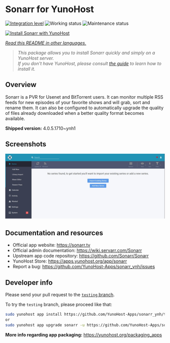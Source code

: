 <!--
N.B.: This README was automatically generated by <https://github.com/YunoHost/apps/tree/master/tools/readme_generator>
It shall NOT be edited by hand.
-->

# Sonarr for YunoHost

[![Integration level](https://dash.yunohost.org/integration/sonarr.svg)](https://ci-apps.yunohost.org/ci/apps/sonarr/) ![Working status](https://ci-apps.yunohost.org/ci/badges/sonarr.status.svg) ![Maintenance status](https://ci-apps.yunohost.org/ci/badges/sonarr.maintain.svg)

[![Install Sonarr with YunoHost](https://install-app.yunohost.org/install-with-yunohost.svg)](https://install-app.yunohost.org/?app=sonarr)

*[Read this README in other languages.](./ALL_README.md)*

> *This package allows you to install Sonarr quickly and simply on a YunoHost server.*  
> *If you don't have YunoHost, please consult [the guide](https://yunohost.org/install) to learn how to install it.*

## Overview

Sonarr is a PVR for Usenet and BitTorrent users. It can monitor multiple RSS feeds for new episodes of your favorite shows and will grab, sort and rename them. It can also be configured to automatically upgrade the quality of files already downloaded when a better quality format becomes available.


**Shipped version:** 4.0.5.1710~ynh1

## Screenshots

![Screenshot of Sonarr](./doc/screenshots/screenshot.jpg)

## Documentation and resources

- Official app website: <https://sonarr.tv>
- Official admin documentation: <https://wiki.servarr.com/Sonarr>
- Upstream app code repository: <https://github.com/Sonarr/Sonarr>
- YunoHost Store: <https://apps.yunohost.org/app/sonarr>
- Report a bug: <https://github.com/YunoHost-Apps/sonarr_ynh/issues>

## Developer info

Please send your pull request to the [`testing` branch](https://github.com/YunoHost-Apps/sonarr_ynh/tree/testing).

To try the `testing` branch, please proceed like that:

```bash
sudo yunohost app install https://github.com/YunoHost-Apps/sonarr_ynh/tree/testing --debug
or
sudo yunohost app upgrade sonarr -u https://github.com/YunoHost-Apps/sonarr_ynh/tree/testing --debug
```

**More info regarding app packaging:** <https://yunohost.org/packaging_apps>

